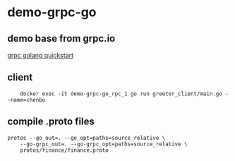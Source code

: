 # demo-grpc-go

## demo base from grpc.io

[grpc golang quickstart](https://grpc.io/docs/languages/go/quickstart/)

## client

```shell
    docker exec -it demo-grpc-go_rpc_1 go run greeter_client/main.go --name=chenbo
```

## compile .proto files

```shell
protoc --go_out=. --go_opt=paths=source_relative \
    --go-grpc_out=. --go-grpc_opt=paths=source_relative \
    protos/finance/finance.proto

```
